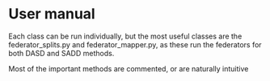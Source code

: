 # User manual 

Each class can be run individually, but the most useful classes are the
federator_splits.py and federator_mapper.py, as these run the federators
for both DASD and SADD methods.

Most of the important methods are commented, or are naturally intuitive
